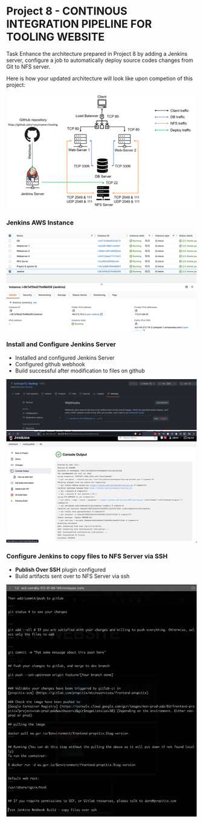 # Project 8 - CONTINOUS INTEGRATION PIPELINE FOR TOOLING WEBSITE

Task
Enhance the architecture prepared in Project 8 by adding a Jenkins server, configure a job to automatically deploy source codes changes from Git to NFS server.

Here is how your updated architecture will look like upon competion of this project:  

![](./add_jenkins.png)


### Jenkins AWS Instance
![](./aws-view.png)


### Install and Configure Jenkins Server

- Installed and configured Jenkins Server
- Configured github webhook
- Build successful after modification to files on github  

![](./webhook-setting.png)
![](./successful-jenkins-build.png)



### Configure Jenkins to copy files to NFS Server via SSH

- __Publish Over SSH__ plugin configured
- Build artifacts sent over to NFS Server via ssh  

![](./modified-file-on-nfs-server.png)
